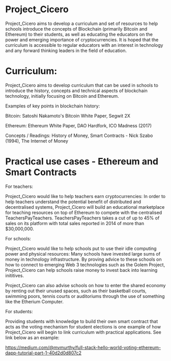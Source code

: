 # Project_Cicero

Project_Cicero aims to develop a curriculum and set of resources to help schools introduce the concepts of Blockchain (primarily Bitcoin and Ethereum) to their students, as well as educating the educators on the power and emerging importance of cryptocurrencies. It is hoped that the curriculum is accessible to regular educators with an interest in technology and any forward thinking leaders in the field of education.

# Curriculum:
Project_Cicero aims to develop curriculum that can be used in schools to introduce the history, concepts and technical aspects of blockchain technology, initially focusing on Bitcoin and Ethereum. 


Examples of key points in blockchain history:

Bitcoin:
Satoshi Nakamoto's Bitcoin White Paper, Segwit 2X

Ethereum:
Ethereum White Paper, DAO Hardfork, ICO Madness (2017)

Concepts / Readings:
History of Money, Smart Contracts - Nick Szabo (1994), The Internet of Money

# Practical use cases - Ethereum and Smart Contracts 
For teachers:

Project_Cicero would like to help teachers earn cryptocurrencies:
In order to help teachers understand the potential benefit of distributed and decentralised systems, Project_Cicero will build an educational marketplace for teaching resources on top of Ethereum to compete with the centralised TeachersPayTeachers. TeachersPayTeachers takes a cut of up to 45% of sales on its platform with total sales reported in 2014 of more than $30,000,000. 

For schools:

Project_Cicero would like to help schools put to use their idle computing power and physical resources:
Many schools have invested large sums of money in technology infrastructure. By proving advice to these schools on how to connect to emerging Web 3 technologies such as the Golem Project, Project_Cicero can help schools raise money to invest back into learning inititives.

Project_Cicero can also advise schools on how to enter the shared economy by renting out their unused spaces, such as their basketball courts, swimming poors, tennis courts or auditoriums through the use of something like the Etherium Computer.

For students:

Providing students with knowledge to build their own smart contract that acts as the voting mechanism for student elections is one example of how Project_Cicero will begin to link curriculum with practical applications. See link below as an example:

https://medium.com/@mvmurthy/full-stack-hello-world-voting-ethereum-dapp-tutorial-part-1-40d2d0d807c2
